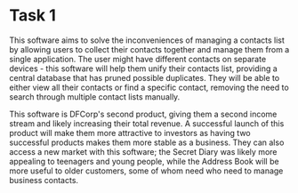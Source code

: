 # Task 1

This software aims to solve the inconveniences of managing a contacts list by allowing users to collect their contacts together and manage them from a single application. The user might have different contacts on separate devices - this software will help them unify their contacts list, providing a central database that has pruned possible duplicates. They will be able to either view all their contacts or find a specific contact, removing the need to search through multiple contact lists manually.

This software is DFCorp's second product, giving them a second income stream and likely increasing their total revenue. A successful launch of this product will make them more attractive to investors as having two successful products makes them more stable as a business. They can also access a new market with this software; the Secret Diary was likely more appealing to teenagers and young people, while the Address Book will be more useful to older customers, some of whom need who need to manage business contacts.
